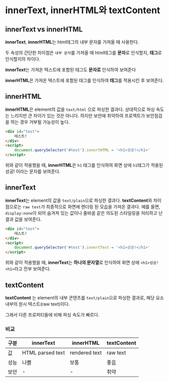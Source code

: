 # innerText, innerHTML와 textContent



## innerText vs innerHTML

**innerText**, **innerHTML**는 html태그의 내부 문자를 가져올 때 사용한다.

두 속성의 간단한 차이점은 `내부 문자`를 가져올 때 html태그를 **문자**로 인식할지, **태그**로 인식할지의 차이다.



**innerText**는 가져온 텍스트에 포함된 태그도 **문자로** 인식하여 보여준다

**innerHTML**은 가져온 텍스트에 포함된 태그를 인식하여 **태그**를 적용시킨 후 보여준다.



## innerHTML

**innerHTML**은 element의 값을 `text/html` 으로 파싱한 결과다. 상대적으로 파싱 속도는 느리지만 큰 차이가 있는 것은 아니다. 하지만 보안에 취약하여 프로젝트가 보안점검을 하는 경우 거부될 가능성이 높다.

```html
<div id="test">
    테스트!
</div>
<script>
	document.querySelector('#test').innertHTML = '<h1>성공!</h1>'
</script>
```

위와 같이 적용했을 때, **innerHTML**은 `h1` 태그를 인식하여 화면 상에 `h1`태그가 적용된 성공! 이라는 문자를 보여준다.



## innerText

**innerText**는 element의 값을 `text/plain`으로 파싱한 결과다. **textContent**와 차이점으로는 `raw text`가 최종적으로 화면에 렌더링 된 모습을 가져온 결과다. 예를 들면, `display:none`이 되어 숨겨져 있는 값이나 줄바꿈 같은 의도된 스타일링을 처리하고 난 결과 값을 보여준다.

```html
<div id="test">
    테스트!
</div>
<script>
	document.querySelector('#test').innertText = '<h1>성공!</h1>'
</script>
```

위와 같이 적용했을 때, **innerText**는 **하나의 문자열**로 인식하여 화면 상에 `<h1>성공!<h1>`라고 전부 보여준다.





## textContent

 **textContent** 는 element의 내부 콘텐츠를 `text/plain`으로 파싱한 결과로, 해당 요소 내부의 원시 텍스트(raw text)이다. 

그래서 다른 프로퍼티들에 비해 파싱 속도가 빠르다.





### 비교

| 구분 | innerText        | innerHTML     | textContent |
| ---- | ---------------- | ------------- | ----------- |
| 값   | HTML parsed text | rendered text | raw text    |
| 성능 | 나쁨             | 보통          | 좋음        |
| 보안 | -                | -             | 취약        |

